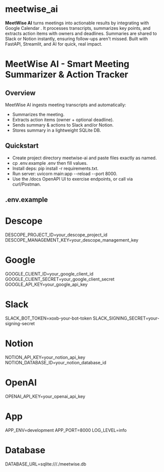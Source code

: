 # meetwise_ai
**MeetWise AI** turns meetings into actionable results by integrating with Google Calendar . It processes transcripts, summarizes key points, and extracts action items with owners and deadlines. Summaries are shared to Slack or Notion instantly, ensuring follow-ups aren't missed. Built with FastAPI, Streamlit, and AI for quick, real impact.

# MeetWise AI - Smart Meeting Summarizer & Action Tracker

## Overview
MeetWise AI ingests meeting transcripts and automatically:
- Summarizes the meeting.
- Extracts action items (owner + optional deadline).
- Sends summary & actions to Slack and/or Notion.
- Stores summary in a lightweight SQLite DB.

## Quickstart
- Create project directory meetwise-ai and paste files exactly as named.
- cp .env.example .env then fill values.
- Install deps: pip install -r requirements.txt.
- Run server: uvicorn main:app --reload --port 8000.
- Use the /docs OpenAPI UI to exercise endpoints, or call via curl/Postman.

## .env.example
# Descope
DESCOPE_PROJECT_ID=your_descope_project_id
DESCOPE_MANAGEMENT_KEY=your_descope_management_key

# Google
GOOGLE_CLIENT_ID=your_google_client_id
GOOGLE_CLIENT_SECRET=your_google_client_secret
GOOGLE_API_KEY=your_google_api_key

# Slack
SLACK_BOT_TOKEN=xoxb-your-bot-token
SLACK_SIGNING_SECRET=your-signing-secret

# Notion
NOTION_API_KEY=your_notion_api_key
NOTION_DATABASE_ID=your_notion_database_id

# OpenAI
OPENAI_API_KEY=your_openai_api_key

# App
APP_ENV=development
APP_PORT=8000
LOG_LEVEL=info

# Database
DATABASE_URL=sqlite:///./meetwise.db


